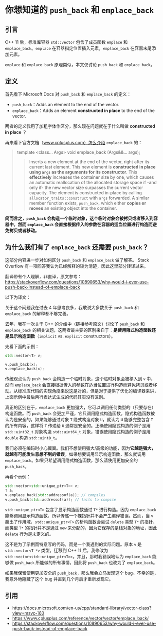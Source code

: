 # 你想知道的 `push_back` 和 `emplace_back`

## 引言

C++ 11 后，标准库容器 `std::vector` 包含了成员函数 `emplace` 和 `emplace_back`。`emplace` 在容器指定位置插入元素，`emplace_back` 在容器末尾添加元素。

`emplace` 和 `emplace_back` 原理类似，本文仅讨论 `push_back` 和 `emplace_back`。

## 定义

首先看下 Microsoft Docs 对 `push_back` 和 `emplace_back` 的定义：

- `push_back`：Adds an element to the end of the vector.
- `emplace_back`：Adds an element **constructed in place** to the end of the vector.

两者的定义我用了加粗字体作区分，那么现在问题就在于什么叫做 **constructed in place** ？

再来看下官方文档（www.cplusplus.com）怎么介绍 `emplace_back` 的：

> template <class... Args>
  void emplace_back (Args&&... args);
>>
>> Inserts a new element at the end of the vector, right after its current last element. This new element is **constructed in place using `args` as the arguments for its constructor**.
This **effectively** increases the container size by one, which causes an automatic reallocation of the allocated storage space if -and only if- the new vector size surpasses the current vector capacity.
The element is constructed in-place by calling `allocator_traits::construct` with `args` forwarded.
A similar member function exists, `push_back`, which either **copies or moves** an existing object into the container.

**简而言之，`push_back` 会构造一个临时对象，这个临时对象会被拷贝或者移入到容器中，然而 `emplace_back` 会直接根据传入的参数在容器的适当位置进行构造而避免拷贝或者移动。**

## 为什么我们有了 `emplace_back` 还需要 `push_back`？

这部分内容进一步对如何区分 `push_back` 和 `emplace_back` 做了解答。
Stack Overflow 有一项回答我认为已经解释的较为清楚，因此这里部分转译过来。

翻译带有个人理解，非直译，原文参考：https://stackoverflow.com/questions/10890653/why-would-i-ever-use-push-back-instead-of-emplace-back

以下为译文：

关于这个问题我在过去 4 年思考良多，我敢说大多数关于 `push_back` 和 `emplace_back` 的解释都不够完善。

去年，我在一次关于 C++ 的介绍中（链接参考原文）讨论了 `push_back` 和 `emplace_back` 的相关议题，这两者最主要的区别来自于：**是使用隐式构造函数还是显示构造函数**（`implicit` vs. `explicit` constructors）。

先看下面的示例：

```cpp
std::vector<T> v;

v.push_back(x);
v.emplace_back(x);
```

传统观点认为 `push_back` 会构造一个临时对象，这个临时对象会被移入到 `v` 中，然而 `emplace_back` 会直接根据传入的参数在适当位置进行构造而避免拷贝或者移动。从标准库代码的实现角度来说这是对的，但是对于提供了优化的编译器来讲，上面示例中最后两行表达式生成的代码其实没有区别。

真正的区别在于，`emplace_back` 更加强大，它可以调用任何类型的（只要存在）构造函数。而 `push_back` 会更加严谨，它只调用隐式构造函数。隐式构造函数被认为是安全的。如果能够通过对象 `T` 隐式构造对象 `U`，就认为 `U` 能够完整包含 `T` 的所有内容，这样将 `T` 传递给 `U` 通常是安全的。正确使用隐式构造的例子是用 `std::uint32_t` 对象构造 `std::uint64_t` 对象，错误使用隐式构造的例子是用 `double` 构造 `std::uint8_t`。

我们必须在编码时小心翼翼。我们不想使用强大/高级的功能，因为**它越是强大，就越有可能发生意想不到的错误**。如果想要调用显示构造函数，那么就调用 `emplace_back`。如果只希望调用隐式构造函数，那么请使用更加安全的 `push_back`。

再看个示例：
```cpp
std::vector<std::unique_ptr<T>> v;
T a;
v.emplace_back(std::addressof(a)); // compiles
v.push_back(std::addressof(a)); // fails to compile
```

`std::unique_ptr<T>` 包含了显示构造函数通过 `T*` 进行构造。因为 `emplace_back` 能够调用显示构造函数，所以传递一个裸指针并不会产生编译错误。然而，当 `v` 超出了作用域，`std::unique_ptr<T>` 的析构函数会尝试 `delete` 类型 `T*` 的指针，而类型 `T*` 的指针并不是通过 `new` 来分配的，因为它保存的是栈对象的地址，因此 `delete` 行为是未定义的。

这不是为了示例而特意写的代码，而是一个我遇到的实际问题。原本 `v` 是 `std::vector<T *>` 类型，迁移到 C++ 11 后，我修改为 `std::vector<std::unique_ptr<T>>`。并且，那时我错误地认为 `emplace_back` 能够做 `push_back` 所能做的所有事情，因此将 `push_back` 也改为了 `emplace_back`。

如果我保留使用更加安全的 `push_back`，那么我会立马发现这个 bug。不幸的是，我意外地隐藏了这个 bug 并直到几个月后才重新发现它。

## 引用
- https://docs.microsoft.com/en-us/cpp/standard-library/vector-class?view=msvc-160
- https://www.cplusplus.com/reference/vector/vector/emplace_back/
- https://stackoverflow.com/questions/10890653/why-would-i-ever-use-push-back-instead-of-emplace-back